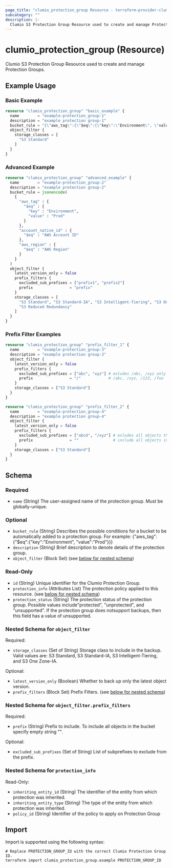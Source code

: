 ```yaml
---
page_title: "clumio_protection_group Resource - terraform-provider-clumio"
subcategory: ""
description: |-
  Clumio S3 Protection Group Resource used to create and manage Protection Groups.
---
```


# clumio_protection_group (Resource)

Clumio S3 Protection Group Resource used to create and manage Protection Groups.

## Example Usage

### Basic Example

```terraform
resource "clumio_protection_group" "basic_example" {
  name        = "example-protection_group-1"
  description = "example protection group-1"
  bucket_rule = "{\"aws_tag\":{\"$eq\":{\"key\":\"Environment\", \"value\":\"Prod\"}}}"
  object_filter {
    storage_classes = [
      "S3 Standard"
    ]
  }
}
```

### Advanced Example

```terraform
resource "clumio_protection_group" "advanced_example" {
  name        = "example-protection_group-2"
  description = "example protection group-2"
  bucket_rule = jsonencode(
    {
      "aws_tag" : {
        "$eq" : {
          "key" : "Environment",
          "value" : "Prod"
        }
      },
      "account_native_id" : {
        "$eq" : "AWS Account ID"
      },
      "aws_region" : {
        "$eq" : "AWS Region"
      }
    }
  )
  object_filter {
    latest_version_only = false
    prefix_filters {
      excluded_sub_prefixes = ["prefix1", "prefix2"]
      prefix                = "prefix"
    }
    storage_classes = [
      "S3 Standard", "S3 Standard-IA", "S3 Intelligent-Tiering", "S3 One Zone-IA",
      "S3 Reduced Redundancy"
    ]
  }
}
```

### Prefix Filter Examples

```terraform
resource "clumio_protection_group" "prefix_filter_1" {
  name        = "example-protection_group-3"
  description = "example protection group-3"
  object_filter {
    latest_version_only = false
    prefix_filters {
      excluded_sub_prefixes = ["abc", "xyz"] # exludes /abc, /xyz only /123, /foo are backed up
      prefix                = "/"            # /abc, /xyz, /123, /foo
    }
    storage_classes = ["S3 Standard"]
  }
}
```

```terraform
resource "clumio_protection_group" "prefix_filter_2" {
  name        = "example-protection_group-4"
  description = "example protection group-4"
  object_filter {
    latest_version_only = false
    prefix_filters {
      excluded_sub_prefixes = ["abcd", "/xyz"] # exludes all objects that start with path abcd or /xyz
      prefix                = ""               # include all objects in the bucket
    }
    storage_classes = ["S3 Standard"]
  }
}
```

<!-- schema generated by tfplugindocs -->
## Schema

### Required

- `name` (String) The user-assigned name of the protection group. Must be globally-unique.

### Optional

- `bucket_rule` (String) Describes the possible conditions for a bucket to be  automatically added to a protection group. For example: {"aws_tag":{"$eq":{"key":"Environment", "value":"Prod"}}}
- `description` (String) Brief description to denote details of the protection group.
- `object_filter` (Block Set) (see [below for nested schema](#nestedblock--object_filter))

### Read-Only

- `id` (String) Unique identifier for the Clumio Protection Group.
- `protection_info` (Attributes List) The protection policy applied to this resource. (see [below for nested schema](#nestedatt--protection_info))
- `protection_status` (String) The protection status of the protection group. Possible values include"protected", "unprotected", and "unsupported". If the protection group does notsupport backups, then this field has a value of unsupported.

<a id="nestedblock--object_filter"></a>
### Nested Schema for `object_filter`

Required:

- `storage_classes` (Set of String) Storage class to include in the backup. Valid values are: S3 Standard, S3 Standard-IA, S3 Intelligent-Tiering, and S3 One Zone-IA.

Optional:

- `latest_version_only` (Boolean) Whether to back up only the latest object version.
- `prefix_filters` (Block Set) Prefix Filters. (see [below for nested schema](#nestedblock--object_filter--prefix_filters))

<a id="nestedblock--object_filter--prefix_filters"></a>
### Nested Schema for `object_filter.prefix_filters`

Required:

- `prefix` (String) Prefix to include. To include all objects in the bucket specify empty string "".

Optional:

- `excluded_sub_prefixes` (Set of String) List of subprefixes to exclude from the prefix.



<a id="nestedatt--protection_info"></a>
### Nested Schema for `protection_info`

Read-Only:

- `inheriting_entity_id` (String) The identifier of the entity from which protection was inherited.
- `inheriting_entity_type` (String) The type of the entity from which protection was inherited.
- `policy_id` (String) Identifier of the policy to apply on Protection Group

## Import

Import is supported using the following syntax:

```shell
# Replace PROTECTION_GROUP_ID with the correct Clumio Protection Group ID.
terraform import clumio_protection_group.example PROTECTION_GROUP_ID
```
